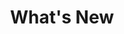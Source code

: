 ---
title: What's New
description: "Build compelling spatial apps using CARTO, React, and deck.gl."
icon: "/img/icons/whats-new.png"
url: whats-new
type: whats-new

cascade:
  basePath: whats-new
  menu:
    - title: "Q3 2022"
      url: quarters/q3-2022
---